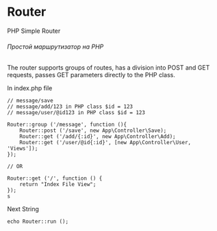 # Router
PHP Simple Router
###### Простой маршрутизатор на PHP

The router supports groups of routes, has a division into POST and GET requests, passes GET parameters directly to the PHP class.

In index.php file

```
// message/save
// message/add/123 in PHP class $id = 123
// message/user/@id123 in PHP class $id = 123

Router::group ('/message', function (){
    Router::post ('/save', new App\Controller\Save);
    Router::get ('/add/{:id}', new App\Controller\Add);
    Router::get ('/user/@id{:id}', [new App\Controller\User, 'Views']);
});

// OR

Router::get ('/', function () {
    return "Index File View";
});
s
```
Next String

```
echo Router::run ();
```
